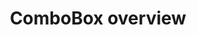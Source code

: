 ---
sidebar_label: Overview
title: ComboBox overview
description: dhtmlxComboBox is a combination of a text input and a dropdown list that contains options to select from. The combobox is easily customizable by setting css classes, adding templates or custom filtering rules. 
---
